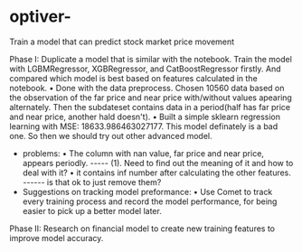 # optiver-
Train a model that can predict stock market price movement

Phase I:
Duplicate a model that is similar with the notebook. Train the model with LGBMRegressor, XGBRegressor, and CatBoostRegressor firstly. And compared which model is best
based on features calculated in the notebook.
• Done with the data preprocess. Chosen 10560 data based on the observation of the far price and near price with/without values apearing alternately. Then the subdateset contains 
data in a period(half has far price and near price, another hald doesn't).
• Built a simple sklearn regression learning with MSE: 18633.986463027177. This model definately is a bad one. So then we should try out other advanced model.

- problems:
• The column with nan value, far price and near price, appears periodly. ----- (1). Need to find out the meaning of it and how to deal with it?
• it contains inf number after calculating the other features.  ------ is that ok to just remove them?
- Suggestions on tracking model preformance:
• Use Comet to track every training process and record the model performance, for being easier to pick up a better model later.

Phase II:
Research on financial model to create new training features to improve model accuracy. 

